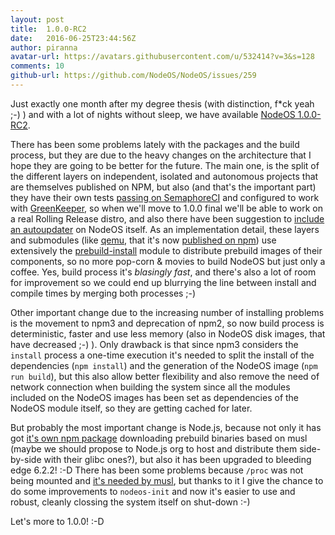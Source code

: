 ```yaml
---
layout: post
title:  1.0.0-RC2
date:   2016-06-25T23:44:56Z
author: piranna
avatar-url: https://avatars.githubusercontent.com/u/532414?v=3&s=128
comments: 10
github-url: https://github.com/NodeOS/NodeOS/issues/259
---
```

Just exactly one month after my degree thesis (with distinction, f*ck yeah ;-) ) and with a lot of nights without sleep, we have available [NodeOS 1.0.0-RC2](https://github.com/NodeOS/NodeOS/releases/tag/v1.0.0-RC2).

There has been some problems lately with the packages and the build process, but they are due to the heavy changes on the architecture that I hope they are going to be better for the future. The main one, is the split of the different layers on independent, isolated and autonomous projects that are themselves published on NPM, but also (and that's the important part) they have their own tests [passing on SemaphoreCI](https://semaphoreci.com/nodeos) and configured to work with [GreenKeeper](http://greenkeeper.io), so when we'll move to 1.0.0 final we'll be able to work on a real Rolling Release distro, and also there have been suggestion to [include an autoupdater](https://github.com/NodeOS/NodeOS/issues/247) on NodeOS itself. As an implementation detail, these layers and submodules (like [qemu](https://github.com/NodeOS/qemu), that it's now [published on npm](https://www.npmjs.com/package/qemu)) use extensively the [prebuild-install](https://github.com/mafintosh/prebuild-install) module to distribute prebuild images of their components, so no more pop-corn & movies to build NodeOS but just only a coffee. Yes, build process it's _blasingly fast_, and there's also a lot of room for improvement so we could end up blurrying the line between install and compile times by merging both processes ;-)

Other important change due to the increasing number of installing problems is the movement to npm3 and deprecation of npm2, so now build process is deterministic, faster and use less memory (also in NodeOS disk images, that have decreased ;-) ). Only drawback is that since npm3 considers the `install` process a one-time execution it's needed to split the install of the dependencies (`npm install`) and the generation of the NodeOS image (`npm run build`), but this also allow better flexibility and also remove the need of network connection when building the system since all the modules included on the NodeOS images has been set as dependencies of the NodeOS module itself, so they are getting cached for later.

But probably the most important change is Node.js, because not only it has got [it's own npm package](https://www.npmjs.com/package/nodejs) downloading prebuild binaries based on musl (maybe we should propose to Node.js org to host and distribute them side-by-side with their glibc ones?), but also it has been upgraded to bleeding edge 6.2.2! :-D There has been some problems because `/proc` was not being mounted and [it's needed by musl](https://github.com/nodejs/node/issues/7175#issuecomment-227170756), but thanks to it I give the chance to do some improvements to `nodeos-init` and now it's easier to use and robust, cleanly clossing the system itself on shut-down :-)

Let's more to 1.0.0! :-D

